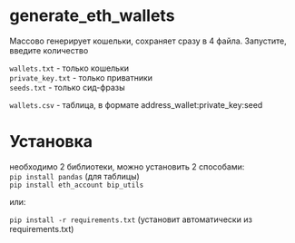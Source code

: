 # generate_eth_wallets
Массово генерирует кошельки, сохраняет сразу в 4 файла. Запустите, введите количество  
  
```wallets.txt``` - только кошельки  
```private_key.txt``` - только приватники  
```seeds.txt``` - только сид-фразы  

```wallets.csv``` - таблица, в формате address_wallet:private_key:seed

# Установка

необходимо 2 библиотеки, можно установить 2 способами:  
```pip install pandas``` (для таблицы)  
```pip install eth_account bip_utils```  

или:  

```pip install -r requirements.txt``` (установит автоматически из requirements.txt)
